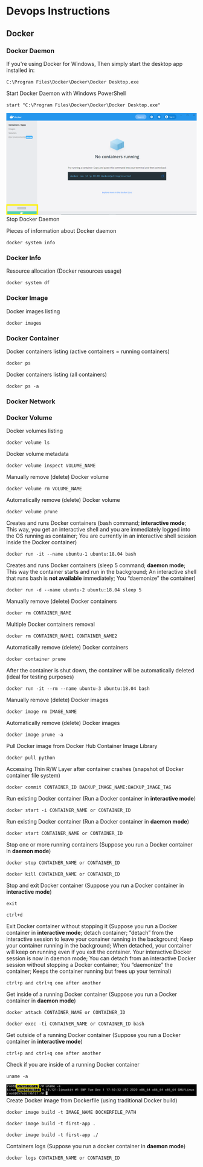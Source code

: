 # Devops Instructions

## Docker

### Docker Daemon
If you're using Docker for Windows, Then simply start the desktop app installed in:
```
C:\Program Files\Docker\Docker\Docker Desktop.exe
```
Start Docker Daemon with Windows PowerShell
```
start "C:\Program Files\Docker\Docker\Docker Desktop.exe"
```
![](images/docker_is_running.png)
Stop Docker Daemon

Pieces of information about Docker daemon
```
docker system info
```
### Docker Info
Resource allocation (Docker resources usage)
```
docker system df
```
### Docker Image
Docker images listing
```
docker images
```
### Docker Container
Docker containers listing (active containers = running containers)
```
docker ps
```
Docker containers listing (all containers)
```
docker ps -a
```
### Docker Network
### Docker Volume
Docker volumes listing
```
docker volume ls
```
Docker volume metadata
```
docker volume inspect VOLUME_NAME
```
Manually remove (delete) Docker volume
```
docker volume rm VOLUME_NAME
```
Automatically remove (delete) Docker volume
```
docker volume prune
```






Creates and runs Docker containers (bash command; **interactive mode**; 
This way, you get an interactive shell and you are immediately logged into the OS running as container;
You are currently in an interactive shell session inside the Docker container)
```
docker run -it --name ubuntu-1 ubuntu:18.04 bash
```
Creates and runs Docker containers (sleep 5 command; **daemon mode**; 
This way the container starts and run in the background; An interactive shell that runs bash is **not available** immediately; 
You “daemonize” the container)
```
docker run -d --name ubuntu-2 ubuntu:18.04 sleep 5
```
Manually remove (delete) Docker containers
```
docker rm CONTAINER_NAME
```
Multiple Docker containers removal
```
docker rm CONTAINER_NAME1 CONTAINER_NAME2
```
Automatically remove (delete) Docker containers
```
docker container prune
```
After the container is shut down, the container will be automatically deleted (ideal for testing purposes)
```
docker run -it --rm --name ubuntu-3 ubuntu:18.04 bash
```
Manually remove (delete) Docker images
```
docker image rm IMAGE_NAME
```
Automatically remove (delete) Docker images
```
docker image prune -a
```
Pull Docker image from Docker Hub Container Image Library
```
docker pull python
```
Accessing Thin R/W Layer after container crashes (snapshot of Docker container file system)
```
docker commit CONTAINER_ID BACKUP_IMAGE_NAME:BACKUP_IMAGE_TAG
```
Run existing Docker container (Run a Docker container in **interactive mode**)
```
docker start -i CONTAINER_NAME or CONTAINER_ID
```
Run existing Docker container (Run a Docker container in **daemon mode**)
```
docker start CONTAINER_NAME or CONTAINER_ID 
```
Stop one or more running containers (Suppose you run a Docker container in **daemon mode**)
```
docker stop CONTAINER_NAME or CONTAINER_ID
```
```
docker kill CONTAINER_NAME or CONTAINER_ID
```
Stop and exit Docker container (Suppose you run a Docker container in **interactive mode**)
```
exit 
```
```
ctrl+d 
```
Exit Docker container without stopping it (Suppose you run a Docker container in **interactive mode**;
detach container; “detach” from the interactive session to leave your conainer running in the background;
Keep your container running in the background; When detached, your container will keep on running even if you exit the container. 
Your interactive Docker session is now in daemon mode; You can detach from an interactive Docker session without stopping a Docker container;
You “daemonize” the container; Keeps the container running but frees up your terminal)
```
ctrl+p and ctrl+q one after another
```
Get inside of a running Docker container (Suppose you run a Docker container in **daemon mode**)
``` 
docker attach CONTAINER_NAME or CONTAINER_ID
```
```
docker exec -ti CONTAINER_NAME or CONTAINER_ID bash
```
Get outside of a running Docker container (Suppose you run a Docker container in **interactive mode**)
``` 
ctrl+p and ctrl+q one after another
```
Check if you are inside of a running Docker container
```
uname -a
```
![](images/hostname.png)
Create Docker image from Dockerfile (using traditional Docker build)
```
docker image build -t IMAGE_NAME DOCKERFILE_PATH
```
```
docker image build -t first-app .
```
```
docker image build -t first-app ./
```
Containers logs (Suppose you run a docker container in **daemon mode**)
```
docker logs CONTAINER_NAME or CONTAINER_ID
```
